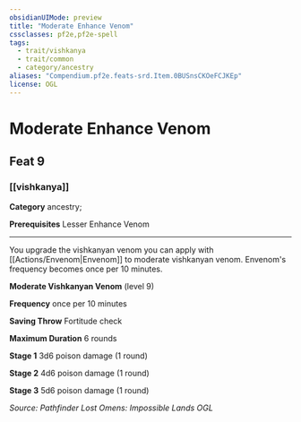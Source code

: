 ```yaml
---
obsidianUIMode: preview
title: "Moderate Enhance Venom"
cssclasses: pf2e,pf2e-spell
tags:
  - trait/vishkanya
  - trait/common
  - category/ancestry
aliases: "Compendium.pf2e.feats-srd.Item.0BUSnsCKOeFCJKEp"
license: OGL
---
```

# Moderate Enhance Venom
## Feat 9
### [[vishkanya]]

**Category** ancestry; 



**Prerequisites** Lesser Enhance Venom
* * *
You upgrade the vishkanyan venom you can apply with [[Actions/Envenom|Envenom]] to moderate vishkanyan venom. Envenom's frequency becomes once per 10 minutes.

**Moderate Vishkanyan Venom** (level 9)

**Frequency** once per 10 minutes

**Saving Throw** Fortitude check

**Maximum Duration** 6 rounds

**Stage 1** 3d6 poison damage (1 round)

**Stage 2** 4d6 poison damage (1 round)

**Stage 3** 5d6 poison damage (1 round)

*Source: Pathfinder Lost Omens: Impossible Lands*
*OGL*